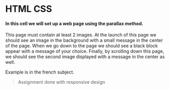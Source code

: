 # HTML CSS

#### In this cell we will set up a web page using the parallax method.

This page must contain at least 2 images. At the launch of this page we should see an image in the background with a small message in the center of the page. When we go down to the page we should see a black block appear with a message of your choice.
Finally, by scrolling down this page, we should see the second image displayed with a message in the center as well.

Example is in the french subject.

> Assignment done with responsive design
